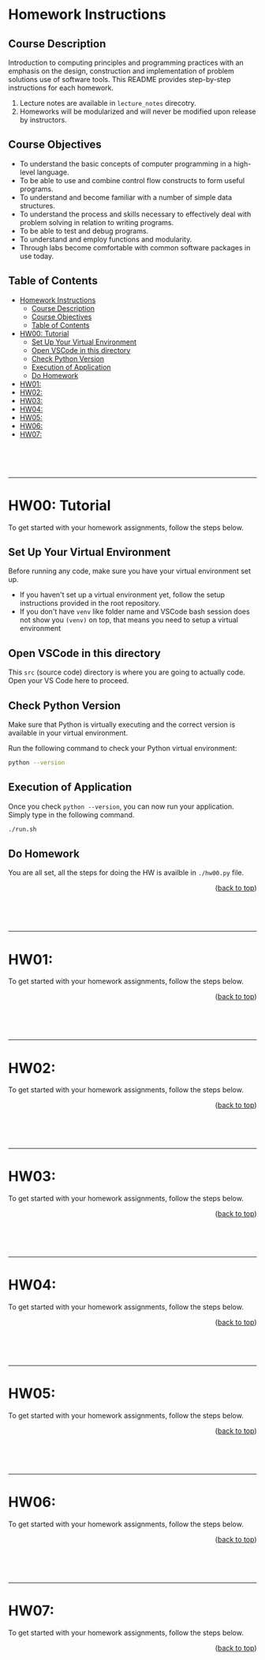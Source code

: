 <!-- 
 @requires
 1. VSCode extension: Markdown Preview Enhanced
 2. Shortcut: 'Ctrl' + 'Shift' + 'V'
 3. Split: Drag to right (->)

 @requires
 1. VSCode extension: Markdown All in One
 2. `File` > `Preferences` > `Keyboard Shortcuts`
 3. toggle code span > `Ctrl + '`
 4. toggle code block > `Ctrl + Shift + '`

 @usage
 1. End of Proof (Q.E.D.): <div style="text-align: right;">&#11035;</div>
 2. End of Each Section: 

     <br /><br /><br />

     ---



     <p align="right">(<a href="#readme-top">back to top</a>)</p>

 3. ![image_title_](images/imagefile.png)
 4. [url_title](URL)
 -->
<!-- Anchor Tag (Object) for "back to top" -->
<a id="readme-top"></a> 

# Homework Instructions


## Course Description
Introduction to computing principles and programming practices with an emphasis on the design, construction and implementation of problem solutions use of software tools. This README provides step-by-step instructions for each homework.
1. Lecture notes are available in `lecture_notes` direcotry.
2. Homeworks will be modularized and will never be modified upon release by instructors.

## Course Objectives
- To understand the basic concepts of computer programming in a high-level language.
- To be able to use and combine control flow constructs to form useful programs.
- To understand and become familiar with a number of simple data structures.
- To understand the process and skills necessary to effectively deal with problem solving in relation to writing programs.
- To be able to test and debug programs.
- To understand and employ functions and modularity.
- Through labs become comfortable with common software packages in use today.




## Table of Contents
- [Homework Instructions](#homework-instructions)
  - [Course Description](#course-description)
  - [Course Objectives](#course-objectives)
  - [Table of Contents](#table-of-contents)
- [HW00: Tutorial](#hw00-tutorial)
  - [Set Up Your Virtual Environment](#set-up-your-virtual-environment)
  - [Open VSCode in this directory](#open-vscode-in-this-directory)
  - [Check Python Version](#check-python-version)
  - [Execution of Application](#execution-of-application)
  - [Do Homework](#do-homework)
- [HW01:](#hw01)
- [HW02:](#hw02)
- [HW03:](#hw03)
- [HW04:](#hw04)
- [HW05:](#hw05)
- [HW06:](#hw06)
- [HW07:](#hw07)

<br /><br /><br />

---

# HW00: Tutorial
To get started with your homework assignments, follow the steps below.

## Set Up Your Virtual Environment
Before running any code, make sure you have your virtual environment set up.

- If you haven't set up a virtual environment yet, follow the setup instructions provided in the root repository.
- If you don't have `venv` like folder name and VSCode bash session does not show you `(venv)` on top, that means you need to setup a virtual environment

## Open VSCode in this directory
This `src` (source code) directory is where you are going to actually code. Open your VS Code here to proceed.

## Check Python Version
Make sure that Python is virtually executing and the correct version is available in your virtual environment.

Run the following command to check your Python virtual environment:
```bash
python --version
```

## Execution of Application
Once you check `python --version`, you can now run your application. Simply type in the following command.
```bash
./run.sh
```

## Do Homework
You are all set, all the steps for doing the HW is availble in `./hw00.py` file.

<p align="right">(<a href="#readme-top">back to top</a>)</p>

<br /><br /><br />

---

# HW01: 
To get started with your homework assignments, follow the steps below.


<p align="right">(<a href="#readme-top">back to top</a>)</p>

<br /><br /><br />

---

# HW02: 
To get started with your homework assignments, follow the steps below.


<p align="right">(<a href="#readme-top">back to top</a>)</p>

<br /><br /><br />

---

# HW03: 
To get started with your homework assignments, follow the steps below.


<p align="right">(<a href="#readme-top">back to top</a>)</p>

<br /><br /><br />

---

# HW04: 
To get started with your homework assignments, follow the steps below.


<p align="right">(<a href="#readme-top">back to top</a>)</p>

<br /><br /><br />

---

# HW05: 
To get started with your homework assignments, follow the steps below.


<p align="right">(<a href="#readme-top">back to top</a>)</p>

<br /><br /><br />

---

# HW06:  
To get started with your homework assignments, follow the steps below.


<p align="right">(<a href="#readme-top">back to top</a>)</p>

<br /><br /><br />

---

# HW07: 
To get started with your homework assignments, follow the steps below.


<p align="right">(<a href="#readme-top">back to top</a>)</p>